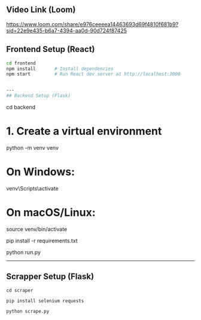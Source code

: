 
## Video Link (Loom)
https://www.loom.com/share/e976ceeeea14463693d69f4810f681b9?sid=22e9e435-b6a7-4394-aa0d-90d724f87425

## Frontend Setup (React)

```bash
cd frontend
npm install       # Install dependencies
npm start         # Run React dev server at http://localhost:3000


---
## Backend Setup (Flask)
```
cd backend

# 1. Create a virtual environment
python -m venv venv

# On Windows:
venv\Scripts\activate
# On macOS/Linux:
source venv/bin/activate

pip install -r requirements.txt

python run.py  



---
## Scrapper Setup (Flask)
```
cd scraper

pip install selenium requests

python scrape.py


